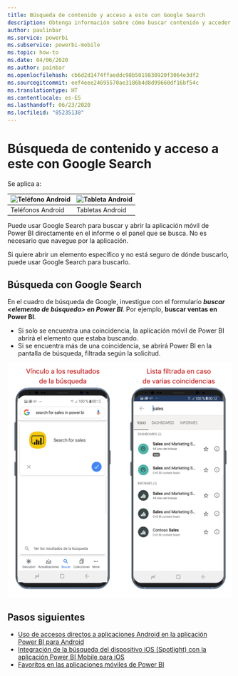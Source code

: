 ```yaml
---
title: Búsqueda de contenido y acceso a este con Google Search
description: Obtenga información sobre cómo buscar contenido y acceder a este con Google Search.
author: paulinbar
ms.service: powerbi
ms.subservice: powerbi-mobile
ms.topic: how-to
ms.date: 04/06/2020
ms.author: painbar
ms.openlocfilehash: cb6d2d1474ffaeddc98b5019830920f3064e3df2
ms.sourcegitcommit: eef4eee24695570ae3186b4d8d99660df16bf54c
ms.translationtype: HT
ms.contentlocale: es-ES
ms.lasthandoff: 06/23/2020
ms.locfileid: "85235138"
---
```

# <a name="find-and-access-your-content-with-google-search"></a>Búsqueda de contenido y acceso a este con Google Search

Se aplica a:

| ![Teléfono Android](./media/mobile-app-find-access-google-search/android-logo-40-px.png) | ![Tableta Android](./media/mobile-app-find-access-google-search/android-logo-40-px.png) |
|:--- |:--- |
| Teléfonos Android |Tabletas Android |

Puede usar Google Search para buscar y abrir la aplicación móvil de Power BI directamente en el informe o el panel que se busca. No es necesario que navegue por la aplicación.

Si quiere abrir un elemento específico y no está seguro de dónde buscarlo, puede usar Google Search para buscarlo.

## <a name="search-using-google-search"></a>Búsqueda con Google Search

En el cuadro de búsqueda de Google, investigue con el formulario ***buscar &lt;elemento de búsqueda&gt; en Power BI***. Por ejemplo, **buscar ventas en Power BI**.

* Si solo se encuentra una coincidencia, la aplicación móvil de Power BI abrirá el elemento que estaba buscando.
* Si se encuentra más de una coincidencia, se abrirá Power BI en la pantalla de búsqueda, filtrada según la solicitud.

![Resultado de Google Search en la aplicación móvil de Power BI para Android](media/mobile-app-find-access-google-search/mobile-google-search.png)

## <a name="next-steps"></a>Pasos siguientes
* [Uso de accesos directos a aplicaciones Android en la aplicación Power BI para Android](mobile-app-quick-access-shortcuts.md)
* [Integración de la búsqueda del dispositivo iOS (Spotlight) con la aplicación Power BI Mobile para iOS](mobile-apps-ios-search-integration.md)
* [Favoritos en las aplicaciones móviles de Power BI](mobile-apps-favorites.md)
